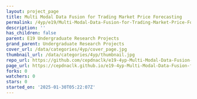 ```yaml
---
layout: project_page
title: Multi Modal Data Fusion for Trading Market Price Forecasting
permalink: /4yp/e19/Multi-Modal-Data-Fusion-for-Trading-Market-Price-Forecasting/
description: ''
has_children: false
parent: E19 Undergraduate Research Projects
grand_parent: Undergraduate Research Projects
cover_url: /data/categories/4yp/cover_page.jpg
thumbnail_url: /data/categories/4yp/thumbnail.jpg
repo_url: https://github.com/cepdnaclk/e19-4yp-Multi-Modal-Data-Fusion-for-Trading-Market-Price-Forecasting
page_url: https://cepdnaclk.github.io/e19-4yp-Multi-Modal-Data-Fusion-for-Trading-Market-Price-Forecasting
forks: 0
watchers: 0
stars: 0
started_on: '2025-01-30T05:22:07Z'
---
```


